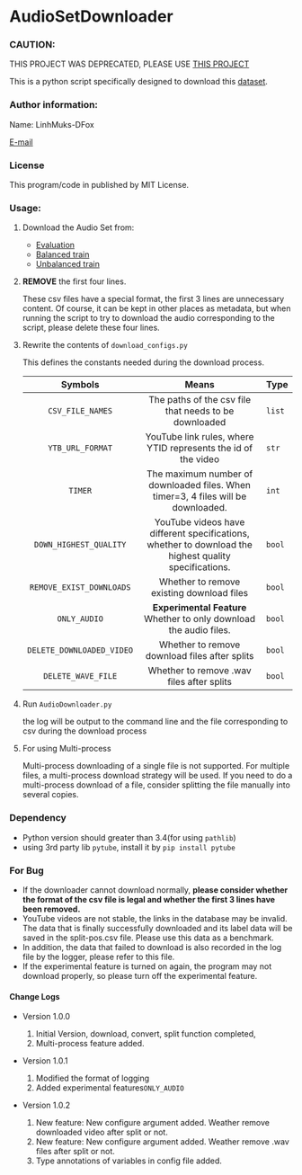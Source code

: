 # AudioSetDownloader
### CAUTION:
THIS PROJECT WAS DEPRECATED, PLEASE USE [THIS PROJECT](https://github.com/LinhMuks-DFox/MuxKit.AudioSet.IO)


This is a python script specifically designed to download this 
[dataset](https://research.google.com/audioset/).

### Author information:

Name: LinhMuks-DFox

[E-mail](muxxum65536@gmail.com)

### License

This program/code in published by MIT License.

### Usage:

1. Download the Audio Set from:
    * [Evaluation](http://storage.googleapis.com/us_audioset/youtube_corpus/v1/csv/eval_segments.csv)
    * [Balanced train](http://storage.googleapis.com/us_audioset/youtube_corpus/v1/csv/balanced_train_segments.csv)
    * [Unbalanced train](http://storage.googleapis.com/us_audioset/youtube_corpus/v1/csv/unbalanced_train_segments.csv)

2. **REMOVE** the first four lines.

    These csv files have a special format, the first 3 lines are unnecessary content. Of course, it can be kept in other places as metadata, but when running the script to try to download the audio corresponding to the script, please delete these four lines.

3. Rewrite the contents of `download_configs.py`

    This defines the constants needed during the download process.

    |          Symbols          |                            Means                             | Type   |
    | :-----------------------: | :----------------------------------------------------------: | ------ |
    |     `CSV_FILE_NAMES`      |    The paths of the csv file that needs to be downloaded     | `list` |
    |     `YTB_URL_FORMAT`      | YouTube link rules, where YTID represents the id of the video | `str`  |
    |          `TIMER`          | The maximum number of downloaded files. When timer=3, 4 files will be downloaded. | `int`  |
    |  `DOWN_HIGHEST_QUALITY`   | YouTube videos have different specifications, whether to download the highest quality specifications. | `bool` |
    | `REMOVE_EXIST_DOWNLOADS`  |          Whether to remove existing download files           | `bool` |
    |       `ONLY_AUDIO`        | **Experimental Feature** Whether to only download the audio files. | `bool` |
    | `DELETE_DOWNLOADED_VIDEO` |        Whether to remove download files after splits         | `bool` |
    |    `DELETE_WAVE_FILE`     |          Whether to remove .wav files after splits           | `bool` |

4. Run `AudioDownloader.py`

    the log will be output to the command line and the file corresponding to csv during the download process

5. For using Multi-process

    Multi-process downloading of a single file is not supported. For multiple files, a multi-process download strategy will be used. If you need to do a multi-process download of a file, consider splitting the file manually into several copies.

### Dependency

* Python version should greater than 3.4(for using `pathlib`)
* using 3rd party lib `pytube`, install it by `pip install pytube`

### For Bug

* If the downloader cannot download normally, **please consider whether the format of the csv file is legal and whether the first 3 lines have been removed.**
* YouTube videos are not stable, the links in the database may be invalid. The data that is finally successfully downloaded and its label data will be saved in the split-pos.csv file. Please use this data as a benchmark.
* In addition, the data that failed to download is also recorded in the log file by the logger, please refer to this file.
* If the experimental feature is turned on again, the program may not download properly, so please turn off the experimental feature.



#### Change Logs

* Version 1.0.0
    1. Initial Version, download, convert, split function completed,
    2. Multi-process feature added.

* Version 1.0.1

    1. Modified the format of logging
    2. Added experimental features`ONLY_AUDIO`

* Version 1.0.2
    1. New feature: New configure argument added. Weather remove downloaded video after split or not.
    2. New feature: New configure argument added. Weather remove .wav files after split or not.
    3. Type annotations of variables in config file added.
